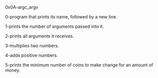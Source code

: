0x0A-argc_argv

0-program that prints its name, followed by a new line.

1-prints the number of arguments passed into it.

2-prints all arguments it receives.

3-multiplies two numbers.

4-adds positive numbers.

5-prints the minimum number of coins to make change for an amount of money.

